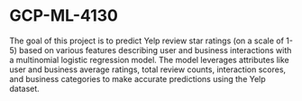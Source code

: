 # GCP-ML-4130
The goal of this project is to predict Yelp review star ratings (on a scale of 1-5) based on various features describing user and business interactions with a multinomial logistic regression model. The model leverages attributes like user and business average ratings, total review counts, interaction scores, and business categories to make accurate predictions using the Yelp dataset.
